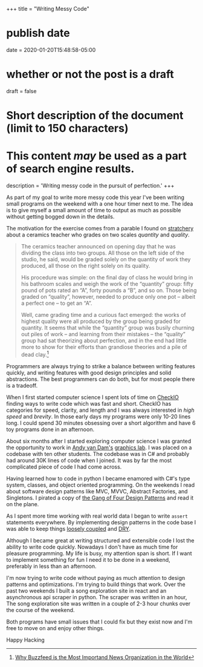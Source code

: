 +++
title = "Writing Messy Code"
# publish date
date = 2020-01-20T15:48:58-05:00
# whether or not the post is a draft
draft = false
#  Short description of the document (limit to 150 characters)
# This content *may* be used as a part of search engine results.
description = 'Writing messy code in the pursuit of perfection.'
+++

As part of my goal to write more messy code this year I've been writing small programs on the weekend with a one hour timer next to me. The idea is to give myself a small amount of time to output as much as possible without getting bogged down in the details.

The motivation for the exercise comes from a parable I found on [stratchery](https://stratechery.com/2015/buzzfeed-important-news-organization-world/) about a ceramics teacher who grades on two scales *quantity* and *quality*.

> The ceramics teacher announced on opening day that he was dividing the
> class into two groups. All those on the left side of the studio, he said,
> would be graded solely on the quantity of work they produced, all those on
> the right solely on its quality.
>
> His procedure was simple: on the final day of class he would bring in his
> bathroom scales and weigh the work of the “quantity” group: fifty pound of
> pots rated an “A”, forty pounds a “B”, and so on. Those being graded on
> “quality”, however, needed to produce only one pot – albeit a perfect one –
> to get an “A”.
>
> Well, came grading time and a curious fact emerged: the works of highest
> quality were all produced by the group being graded for quantity. It seems
> that while the “quantity” group was busily churning out piles of work – and
> learning from their mistakes – the “quality” group had sat theorizing about
> perfection, and in the end had little more to show for their efforts than
> grandiose theories and a pile of dead clay.[^c]

Programmers are always trying to strike a balance between writing features quickly, and writing features with good design principles and solid abstractions. The best programmers can do both, but for most people there is a tradeoff. 

When I first started computer science I spent lots of time on [CheckIO](https://checkio.org/) finding ways to write code which was fast and short. CheckIO has categories for speed, clarity, and length and I was always interested in *high speed* and *brevity*. In those early days my programs were only 10-20 lines long. I could spend 30 minutes obsessing over a short algorithm and have 6 toy programs done in an afternoon.

About six months after I started exploring computer science I was granted the opportunity to work in [Andy van Dam's](https://en.wikipedia.org/wiki/Andries_van_Dam) [graphics lab](http://ptc.cs.brown.edu/#/). I was placed on a codebase with ten other students. The codebase was in C# and probably had around 30K lines of code when I joined. It was by far the most complicated piece of code I had come across.

Having learned how to code in python I became enamored with C#'s type system, classes, and object oriented programming. On the weekends I read about software design patterns like MVC, MVVC, Abstract Factories, and Singletons. I pirated a copy of [the Gang of Four Design Patterns](https://www.amazon.com/Design-Patterns-Object-Oriented-Addison-Wesley-Professional-ebook/dp/B000SEIBB8) and read it on the plane.

As I spent more time working with real world data I began to write `assert` statements everywhere. By implementing design patterns in the code base I was able to keep things [loosely coupled](https://en.wikipedia.org/wiki/Loose_coupling) and [DRY](https://en.wikipedia.org/wiki/Don%27t_repeat_yourself).

Although I became great at writing structured and extensible code I lost the ability to write code quickly. Nowadays I don't have as much time for pleasure programming. My life is busy, my attention span is short. If I want to implement something for fun I need it to be done in a weekend, preferably in less than an afternoon.

I'm now trying to write code without paying as much attention to design patterns and optimizations. I'm trying to build things that work. Over the past two weekends I built a song exploration site in react and an asynchronous api scraper in python. The scraper was written in an hour, The song exploration site was written in a couple of 2-3 hour chunks over the course of the weekend.

Both programs have small issues that I could fix but they exist now and I'm free to move on and enjoy other things.

Happy Hacking

<!-- [^tc]: [Thinking Concurrently](https://www.linuxjournal.com/content/thinking-concurrently) -->

[^c]: [Why Buzzfeed is the Most Importand News Organization in the World](https://stratechery.com/2015/buzzfeed-important-news-organization-world/)